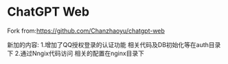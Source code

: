 # ChatGPT Web

Fork from:https://github.com/Chanzhaoyu/chatgpt-web

新加的内容:
1.增加了QQ授权登录的认证功能 相关代码及DB初始化等在auth目录下
2.通过Nngix代码访问 相关的配置在nginx目录下

